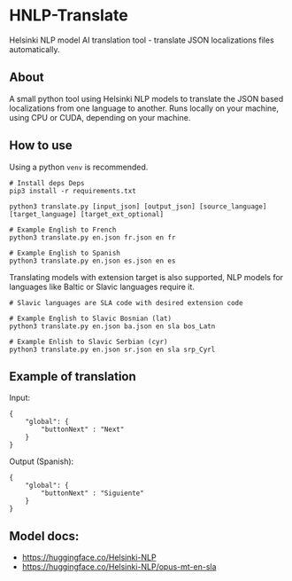 # HNLP-Translate

Helsinki NLP model AI translation tool - translate JSON localizations files automatically.

## About 

A small python tool using Helsinki NLP models to translate the JSON based localizations from one language to another.
Runs locally on your machine, using CPU or CUDA, depending on your machine.

## How to use

Using a python `venv` is recommended.

```
# Install deps Deps 
pip3 install -r requirements.txt
```

```
python3 translate.py [input_json] [output_json] [source_language] [target_language] [target_ext_optional]

# Example English to French
python3 translate.py en.json fr.json en fr

# Example English to Spanish
python3 translate.py en.json es.json en es
```

Translating models with extension target is also supported, NLP models for languages like Baltic or Slavic languages require it.

```
# Slavic languages are SLA code with desired extension code 

# Example English to Slavic Bosnian (lat)
python3 translate.py en.json ba.json en sla bos_Latn

# Example Enlish to Slavic Serbian (cyr)
python3 translate.py en.json sr.json en sla srp_Cyrl
```

## Example of translation 

Input: 

```
{
    "global": {
        "buttonNext" : "Next"
    }
}
```

Output (Spanish): 

```
{
    "global": {
        "buttonNext" : "Siguiente"
    }
}
```

## Model docs:

* https://huggingface.co/Helsinki-NLP
* https://huggingface.co/Helsinki-NLP/opus-mt-en-sla

